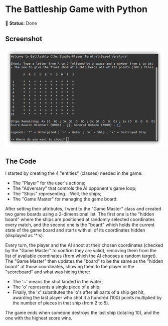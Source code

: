 # The Battleship Game with Python

🔵 **Status:** Done

## Screenshot

![A screenshot of the game running in the terminal.](screenshot.png "Screenshot")

## The Code
I started by creating the 4 "entities" (classes) needed in the game:

- The "Player" for the user's actions;
- The "Adversary" that controls the AI opponent's game loop;
- The "Ships" representing... Well, the ships;
- The "Game Master" for managing the game board.

After setting their attributes, I went to the "Game Master" class and created two game boards using a 2-dimensional list. The first one is the "hidden board" where the ships are positioned at randomly selected coordinates every match, and the second one is the "board" which holds the current state of the game board and starts with all of its coordinates hidden (displayed as '*'s).

Every turn, the player and the AI shoot at their chosen coordinates (checked by the "Game Master" to confirm they are valid), removing them from the list of available coordinates (from which the AI chooses a random target). The "Game Master" then updates the "board" to be the same as the "hidden board" at those coordinates, showing them to the player in the "scoreboard" and what was hiding there:

- The '~' means the shot landed in the water;
- The 'o' represents a single piece of a ship;
- Finally, the 'x' substitutes the 'o's after all parts of a ship get hit, awarding the last player who shot it a hundred (100) points multiplied by the number of pieces in that ship (from 2 to 5).

The game ends when someone destroys the last ship (totaling 10), and the one with the highest score wins.
